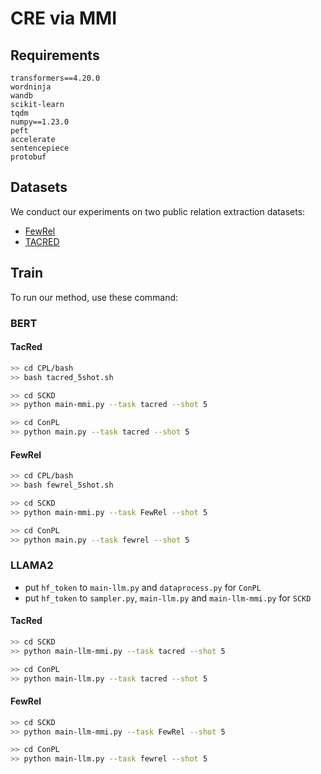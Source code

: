 # CRE via MMI

## Requirements
```
transformers==4.20.0
wordninja
wandb
scikit-learn
tqdm
numpy==1.23.0
peft
accelerate
sentencepiece
protobuf
```

## Datasets
We conduct our experiments on two public relation extraction datasets:
- [FewRel](https://github.com/thunlp/FewRel)
- [TACRED](https://nlp.stanford.edu/projects/tacred/)

## Train
To run our method, use these command:

### BERT
#### TacRed


```bash
>> cd CPL/bash
>> bash tacred_5shot.sh
```

```bash
>> cd SCKD
>> python main-mmi.py --task tacred --shot 5 
```

```bash
>> cd ConPL
>> python main.py --task tacred --shot 5  
```

#### FewRel


```bash
>> cd CPL/bash
>> bash fewrel_5shot.sh
```

```bash
>> cd SCKD
>> python main-mmi.py --task FewRel --shot 5 
```

```bash
>> cd ConPL
>> python main.py --task fewrel --shot 5  
```
### LLAMA2
* put `hf_token` to `main-llm.py` and `dataprocess.py` for `ConPL`
* put `hf_token` to `sampler.py`, `main-llm.py` and `main-llm-mmi.py` for `SCKD`

#### TacRed
```bash
>> cd SCKD
>> python main-llm-mmi.py --task tacred --shot 5 
```

```bash
>> cd ConPL
>> python main-llm.py --task tacred --shot 5  
```

#### FewRel
```bash
>> cd SCKD
>> python main-llm-mmi.py --task FewRel --shot 5 
```

```bash
>> cd ConPL
>> python main-llm.py --task fewrel --shot 5  
```

